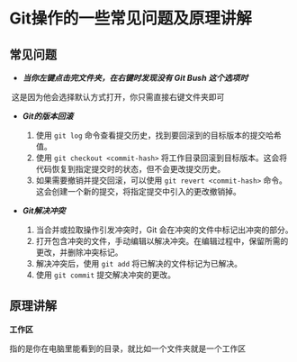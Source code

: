 # Git操作的一些常见问题及原理讲解

## 常见问题

+ ***当你左键点击完文件夹，在右键时发现没有 Git Bush 这个选项时***

​		这是因为他会选择默认方式打开，你只需直接右键文件夹即可

+ ***Git的版本回滚***
  1. 使用 `git log` 命令查看提交历史，找到要回滚到的目标版本的提交哈希值。
  2. 使用 `git checkout <commit-hash>` 将工作目录回滚到目标版本。这会将代码恢复到指定提交时的状态，但不会更改提交历史。
  3. 如果需要撤销并提交回滚，可以使用 `git revert <commit-hash>` 命令。这会创建一个新的提交，将指定提交中引入的更改撤销掉。

+ ***Git解决冲突***

  1. 当合并或拉取操作引发冲突时，Git 会在冲突的文件中标记出冲突的部分。
  2. 打开包含冲突的文件，手动编辑以解决冲突。在编辑过程中，保留所需的更改，并删除冲突标记。
  3. 解决冲突后，使用 `git add` 将已解决的文件标记为已解决。
  4. 使用 `git commit` 提交解决冲突的更改。

  

## 原理讲解

**工作区**

指的是你在电脑里能看到的目录，就比如一个文件夹就是一个工作区



